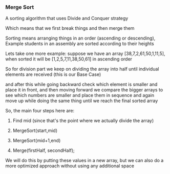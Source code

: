 ### Merge Sort

A sorting algorithm that uses Divide and Conquer strategy

Which means that we first break things and then merge them

Sorting means arranging things in an order (ascending or descending), Example students in an assembly are sorted according to their heights

Lets take one more example: 
suppose we have an array [38,7,2,61,50,1,11,5], when sorted it will be [1,2,5,7,11,38,50,61] in ascending order

So for division part we keep on dividing the array into half until individual elements are received (this is our Base Case)

and after this while going backward check which element is smaller and place it in front, and then moving forward we compare the bigger arrays to see which numbers are smaller and place them in sequence and again move up while doing the same thing until we reach the final sorted array



So, the main four steps here are:

1. Find mid (since that's the point where we actually divide the array)

2. MergeSort(start,mid)

3. MergeSort(mid+1,end)

4. Merge(firstHalf, secondHalf);

We will do this by putting these values in a new array, but we can also do a more optimized approach without using any additional space